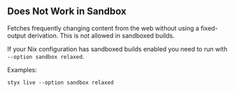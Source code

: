 ## Does Not Work in Sandbox

Fetches frequently changing content from the web without using a fixed-output derivation.
This is not allowed in sandboxed builds.

If your Nix configuration has sandboxed builds enabled you need to run with `--option sandbox relaxed`.

Examples:

```
styx live --option sandbox relaxed
```
